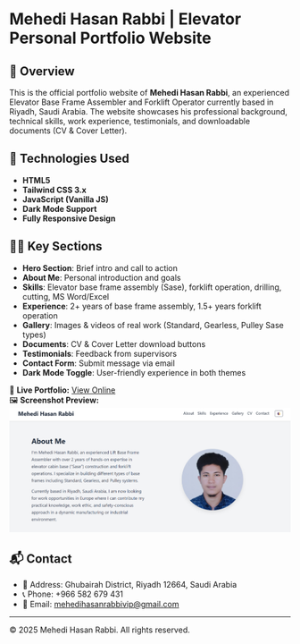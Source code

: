 # Mehedi Hasan Rabbi | Elevator Personal Portfolio Website


## 📌 Overview

This is the official portfolio website of **Mehedi Hasan Rabbi**, an experienced Elevator Base Frame Assembler and Forklift Operator currently based in Riyadh, Saudi Arabia. The website showcases his professional background, technical skills, work experience, testimonials, and downloadable documents (CV & Cover Letter).

## 🧰 Technologies Used

- **HTML5**
- **Tailwind CSS 3.x**
- **JavaScript (Vanilla JS)**
- **Dark Mode Support**
- **Fully Responsive Design**

## 🧑‍🔧 Key Sections

- **Hero Section**: Brief intro and call to action
- **About Me**: Personal introduction and goals
- **Skills**: Elevator base frame assembly (Sase), forklift operation, drilling, cutting, MS Word/Excel
- **Experience**: 2+ years of base frame assembly, 1.5+ years forklift operation
- **Gallery**: Images & videos of real work (Standard, Gearless, Pulley Sase types)
- **Documents**: CV & Cover Letter download buttons
- **Testimonials**: Feedback from supervisors
- **Contact Form**: Submit message via email
- **Dark Mode Toggle**: User-friendly experience in both themes

🚀 **Live Portfolio:** [View Online]()  
🖼️ **Screenshot Preview:** ![Portfolio Screenshot](images/Elevator-portfolio.png)



## 📬 Contact

- 📍 Address: Ghubairah District, Riyadh 12664, Saudi Arabia
- 📞 Phone: +966 582 679 431
- 📧 Email: [mehedihasanrabbivip@gmail.com](mailto:mehedihasanrabbivip@gmail.com)

---

© 2025 Mehedi Hasan Rabbi. All rights reserved.

